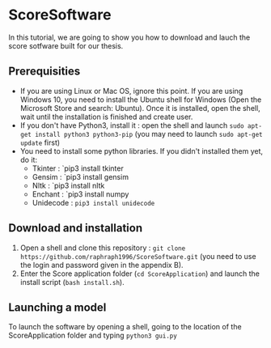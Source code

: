 # ScoreSoftware
In this tutorial, we are going to show you how to download and lauch the score sotfware built for our thesis.
## Prerequisities
* If you are using Linux or Mac OS, ignore this point. If you are using Windows 10, you need to install the Ubuntu shell for Windows (Open the Microsoft Store and search: Ubuntu). Once it is installed, open the shell, wait until the installation is finished and create user.
* If you don't have Python3, install it : open the shell and launch `sudo apt-get install python3 python3-pip` (you may need to launch `sudo apt-get update` first)
* You need to install some python libraries. If you didn't installed them yet, do it:
  * Tkinter : `pip3 install tkinter
  * Gensim : `pip3 install gensim
  * Nltk : `pip3 install nltk
  * Enchant : `pip3 install numpy
  * Unidecode : `pip3 install unidecode`
## Download and installation
1. Open a shell and clone this repository : `git clone https://github.com/raphraph1996/ScoreSoftware.git` (you need to use the login and password given in the appendix B).
2. Enter the Score application folder (`cd ScoreApplication`) and launch the install script (`bash install.sh`).
## Launching a model
To launch the software by opening a shell, going to the location of the ScoreApplication folder and typing `python3 gui.py`
